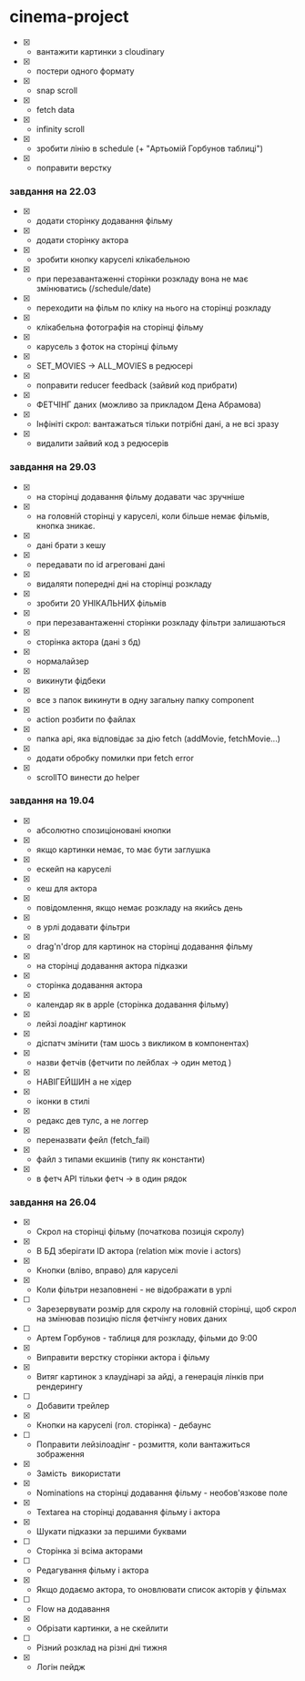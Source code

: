 # cinema-project

- [x] - вантажити картинки з cloudinary
- [x] - постери одного формату
- [x] - snap scroll
- [x] - fetch data
- [x] - infinity scroll
- [x] - зробити лінію в schedule (+ "Артьомій Горбунов таблиці")
- [x] - поправити верстку

### завдання на 22.03
- [x] - додати сторінку додавання фільму
- [x] - додати сторінку актора
- [x] - зробити кнопку каруселі клікабельною
- [x] - при перезавантаженні сторінки розкладу вона не має змінюватись (/schedule/date)
- [x] - переходити на фільм по кліку на нього на сторінці розкладу
- [x] - клікабельна фотографія на сторінці фільму
- [x] - карусель з фоток на сторінці фільму
- [x] - SET_MOVIES -> ALL_MOVIES в редюсері
- [x] - поправити reducer feedback (зайвий код прибрати)
- [x] - ФЕТЧІНГ даних (можливо за прикладом Дена Абрамова)
- [x] - Інфініті скрол: вантажаться тільки потрібні дані, а не всі зразу
- [x] - видалити зайвий код з редюсерів

### завдання на 29.03
- [x] - на сторінці додавання фільму додавати час зручніше
- [x] - на головній сторінці у каруселі, коли більше немає фільмів, кнопка зникає.
- [x] - дані брати з кешу
- [x] - передавати по id агреговані дані
- [x] - видаляти попередні дні на сторінці розкладу
- [x] - зробити 20 УНІКАЛЬНИХ фільмів
- [x] - при перезавантаженні сторінки розкладу фільтри залишаються
- [x] - сторінка актора (дані з бд)
- [x] - нормалайзер
- [x] - викинути фідбеки
- [x] - все з папок викинути в одну загальну папку component
- [x] - action розбити по файлах
- [x] - папка api, яка відповідає за дію fetch (addMovie, fetchMovie...)
- [x] - додати обробку помилки при fetch error
- [x] - scrollTO винести до helper

### завдання на 19.04
- [x] - абсолютно спозиціоновані кнопки
- [x] - якщо картинки немає, то має бути заглушка
- [x] - ескейп на каруселі
- [x] - кеш для актора
- [x] - повідомлення, якщо немає розкладу на якийсь день
- [x] - в урлі додавати фільтри
- [x] - drag'n'drop для картинок на сторінці додавання фільму
- [x] - на сторінці додавання актора підказки
- [x] - сторінка додавання актора
- [x] - календар як в apple (сторінка додавання фільму)
- [x] - лейзі лоадінг картинок
- [x] - діспатч змінити (там шось з викликом в компонентах)
- [x] - назви фетчів (фетчити по лейблах -> один метод )
- [x] - НАВІГЕЙШИН а не хідер
- [x] - іконки в стилі
- [x] - редакс дев тулс, а не логгер
- [x] - переназвати фейл (fetch_fail)
- [x] - файл з типами екшинів (типу як константи)
- [x] - в фетч API тільки фетч -> в один рядок

### завдання на 26.04
- [x] - Скрол на сторінці фільму (початкова позиція скролу)
- [x] - В БД зберігати ID актора (relation між movie i actors)
- [x] - Кнопки (вліво, вправо) для каруселі
- [x] - Коли фільтри незаповнені - не відображати в урлі
- [ ] - Зарезервувати розмір для скролу на головній сторінці, щоб скрол на змінював позицію після фетчінгу нових даних
- [ ] - Артем Горбунов - таблиця для розкладу, фільми до 9:00
- [x] - Виправити верстку сторінки актора і фільму
- [x] - Витяг картинок з клаудінарі за айді, а генерація лінків при рендерингу
- [ ] - Добавити трейлер
- [x] - Кнопки на каруселі (гол. сторінка) - дебаунс
- [ ] - Поправити лейзілоадінг - розмиття, коли вантажиться зображення
- [x] - Замість <img> використати <picture>
- [x] - Nominations на сторінці додавання фільму - необов'язкове поле
- [x] - Textarea на сторінці додавання фільму і актора
- [x] - Шукати підказки за першими буквами
- [ ] - Сторінка зі всіма акторами
- [ ] - Редагування фільму і актора
- [x] - Якщо додаємо актора, то оновлювати список акторів у фільмах
- [ ] - Flow на додавання
- [x] - Обрізати картинки, а не скейлити
- [ ] - Різний розклад на різні дні тижня
- [x] - Логін пейдж
